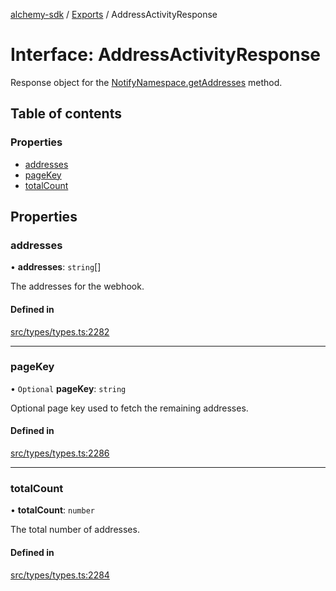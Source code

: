 [alchemy-sdk](../README.md) / [Exports](../modules.md) / AddressActivityResponse

# Interface: AddressActivityResponse

Response object for the [NotifyNamespace.getAddresses](../classes/NotifyNamespace.md#getaddresses) method.

## Table of contents

### Properties

- [addresses](AddressActivityResponse.md#addresses)
- [pageKey](AddressActivityResponse.md#pagekey)
- [totalCount](AddressActivityResponse.md#totalcount)

## Properties

### addresses

• **addresses**: `string`[]

The addresses for the webhook.

#### Defined in

[src/types/types.ts:2282](https://github.com/alchemyplatform/alchemy-sdk-js/blob/c7197b9/src/types/types.ts#L2282)

___

### pageKey

• `Optional` **pageKey**: `string`

Optional page key used to fetch the remaining addresses.

#### Defined in

[src/types/types.ts:2286](https://github.com/alchemyplatform/alchemy-sdk-js/blob/c7197b9/src/types/types.ts#L2286)

___

### totalCount

• **totalCount**: `number`

The total number of addresses.

#### Defined in

[src/types/types.ts:2284](https://github.com/alchemyplatform/alchemy-sdk-js/blob/c7197b9/src/types/types.ts#L2284)
